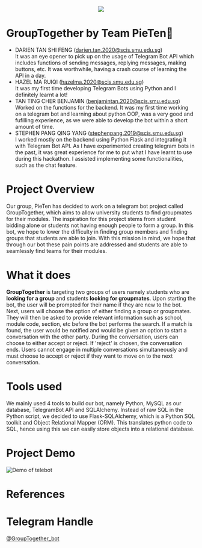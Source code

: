 <p align="center">
  <img src='images/GroupTogether.png'>
</p>

# GroupTogether by Team PieTen🥧
* DARIEN TAN SHI FENG (darien.tan.2020@scis.smu.edu.sg)<br />
  It was an eye opener to pick up on the usage of Telegram Bot API which includes functions of sending messages, replying messages, making buttons, etc. It was worthwhile, having a crash course of learning the API in a day.
* HAZEL MA RUIQI (hazelma.2020@scis.smu.edu.sg)<br />
  It was my first time developing Telegram Bots using Python and I definitely learnt a lot!
* TAN TING CHER BENJAMIN (benjamintan.2020@scis.smu.edu.sg)<br />
  Worked on the functions for the backend. It was my first time working on a telegram bot and learning about python OOP, was a very good and fufilling experience, as we were able to develop the bot within a short amount of time.
* STEPHEN PANG QING YANG (stephenpang.2019@scis.smu.edu.sg)<br />
  I worked mostly on the backend using Python Flask and integrating it with Telegram Bot API. As I have experimented creating telegram bots in the past, it was great experience for me to put what I have learnt to use during this hackathon. I assisted implementing some functionalities, such as the chat feature.
# Project Overview
Our group, PieTen has decided to work on a telegram bot project called GroupTogether, which aims to allow university students to find groupmates for their modules. The inspiration for this project stems from student bidding alone or students not having enough people to form a group. In this bot, we hope to lower the difficulty in finding group members and finding groups that students are able to join. With this mission in mind, we hope that through our bot these pain points are addressed and students are able to seamlessly find teams for their modules.
# What it does
**GroupTogether** is targeting two groups of users namely students who are **looking for a group** and students **looking for groupmates**. Upon starting the bot, the user will be prompted for their name if they are new to the bot. Next, users will choose the option of either finding a group or groupmates. They will then be asked to provide relevant information such as school, module code, section, etc before the bot performs the search. If a match is found, the user would be notified and would be given an option to start a conversation with the other party. During the conversation, users can choose to either accept or reject. If  'reject' is chosen, the conversation ends. Users cannot engage in multiple conversations simultaneously and must choose to accept or reject if they want to move on to the next conversation. 
# Tools used
We mainly used 4 tools to build our bot, namely Python, MySQL as our database, TelegramBot API and SQLAlchemy. Instead of raw SQL in the Python script, we decided to use Flask-SQLAlchemy, which is a Python SQL toolkit and Object Relational Mapper (ORM). This translates python code to SQL, hence using this we can easily store objects into a relational database.
# Project Demo
![Demo of telebot](images/demo/demo.gif)
# References
# Telegram Handle
[@GroupTogether_bot](https://t.me/GroupTogether_bot)

